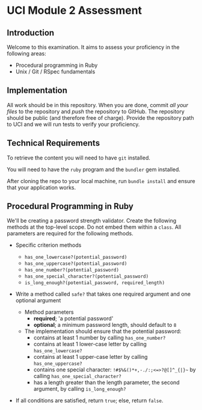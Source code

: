 # UCI Module 2 Assessment

## Introduction

Welcome to this examination. It aims to assess your proficiency in the
following areas:

* Procedural programming in Ruby
* Unix / Git / RSpec fundamentals

## Implementation

All work should be in this repository. When you are done, commit _all your
files_ to the repository and _push_ the repository to GitHub. The repository
should be public (and therefore free of charge). Provide the repository path to
UCI and we will run tests to verify your proficiency.

## Technical Requirements

To retrieve the content you will need to have `git` installed.

You will need to have the `ruby` program and the `bundler` gem installed.

After cloning the repo to your local machine, run `bundle install` and ensure
that your application works.

## Procedural Programming in Ruby

We'll be creating a password strength validator. Create the following methods
at the top-level scope. Do not embed them within a `class`. All parameters are
required for the following methods.

* Specific criterion methods
  *  `has_one_lowercase?(potential_password)`
  *  `has_one_uppercase?(potential_password)`
  *  `has_one_number?(potential_password)`
  *  `has_one_special_character?(potential_password)`
  *  `is_long_enough?(potential_password, required_length)`
* Write a method called `safe?` that takes one required argument and one optional argument
  * Method parameters
    * **required**; 'a potential password'
    * **optional**; a minimum password length, should default to `8`
  * The implementation should ensure that the potential password:
    * contains at least 1 number by calling `has_one_number?`
    * contains at least 1 lower-case letter by calling `has_one_lowercase?`
    * contains at least 1 upper-case letter by calling `has_one_uppercase?`
    * contains one special character: `!#$%&()*+,-./:;<=>?@[]^_{|}~` by calling `has_one_special_character?`
    * has a length greater than the length parameter, the second argument, by calling `is_long_enough?`

* If all conditions are satisfied, return `true`; else, return `false`.
